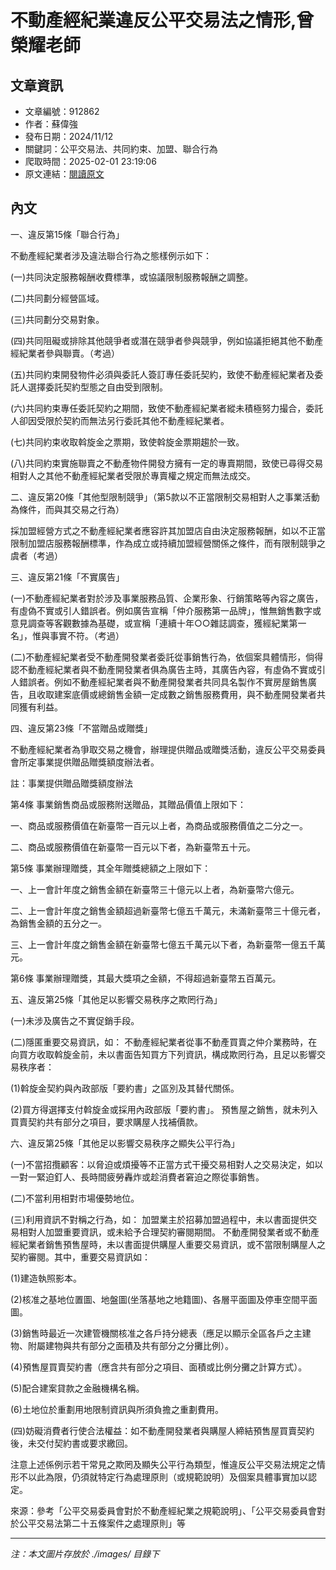 # 不動產經紀業違反公平交易法之情形,曾榮耀老師

## 文章資訊
- 文章編號：912862
- 作者：蘇偉強
- 發布日期：2024/11/12
- 關鍵詞：公平交易法、共同約束、加盟、聯合行為
- 爬取時間：2025-02-01 23:19:06
- 原文連結：[閱讀原文](https://real-estate.get.com.tw/Columns/detail.aspx?no=912862)

## 內文


一、違反第15條「聯合行為」


不動產經紀業者涉及違法聯合行為之態樣例示如下：


(一)共同決定服務報酬收費標準，或協議限制服務報酬之調整。


(二)共同劃分經營區域。


(三)共同劃分交易對象。


(四)共同阻礙或排除其他競爭者或潛在競爭者參與競爭，例如協議拒絕其他不動產經紀業者參與聯賣。（考過）


(五)共同約束開發物件必須與委託人簽訂專任委託契約，致使不動產經紀業者及委託人選擇委託契約型態之自由受到限制。


(六)共同約束專任委託契約之期間，致使不動產經紀業者縱未積極努力撮合，委託人卻因受限於契約而無法另行委託其他不動產經紀業者。


(七)共同約束收取斡旋金之票期，致使斡旋金票期趨於一致。


(八)共同約束實施聯賣之不動產物件開發方擁有一定的專賣期間，致使已尋得交易相對人之其他不動產經紀業者受限於專賣權之規定而無法成交。


二、違反第20條「其他型限制競爭」（第5款以不正當限制交易相對人之事業活動為條件，而與其交易之行為）


採加盟經營方式之不動產經紀業者應容許其加盟店自由決定服務報酬，如以不正當限制加盟店服務報酬標準，作為成立或持續加盟經營關係之條件，而有限制競爭之虞者（考過）


三、違反第21條「不實廣告」


(一)不動產經紀業者對於涉及事業服務品質、企業形象、行銷策略等內容之廣告，有虛偽不實或引人錯誤者。例如廣告宣稱「仲介服務第一品牌」，惟無銷售數字或意見調查等客觀數據為基礎，或宣稱「連續十年○○雜誌調查，獲經紀業第一名」，惟與事實不符。（考過）


(二)不動產經紀業者受不動產開發業者委託從事銷售行為，依個案具體情形，倘得認不動產經紀業者與不動產開發業者俱為廣告主時，其廣告內容，有虛偽不實或引人錯誤者。例如不動產經紀業者與不動產開發業者共同具名製作不實房屋銷售廣告，且收取建案底價或總銷售金額一定成數之銷售服務費用，與不動產開發業者共同獲有利益。


四、違反第23條「不當贈品或贈獎」


不動產經紀業者為爭取交易之機會，辦理提供贈品或贈獎活動，違反公平交易委員會所定事業提供贈品贈獎額度辦法者。




註：事業提供贈品贈獎額度辦法


第4條 事業銷售商品或服務附送贈品，其贈品價值上限如下：


一、商品或服務價值在新臺幣一百元以上者，為商品或服務價值之二分之一。


二、商品或服務價值在新臺幣一百元以下者，為新臺幣五十元。


第5條 事業辦理贈獎，其全年贈獎總額之上限如下：


一、上一會計年度之銷售金額在新臺幣三十億元以上者，為新臺幣六億元。


二、上一會計年度之銷售金額超過新臺幣七億五千萬元，未滿新臺幣三十億元者，為銷售金額的五分之一。


三、上一會計年度之銷售金額在新臺幣七億五千萬元以下者，為新臺幣一億五千萬元。


第6條 事業辦理贈獎，其最大獎項之金額，不得超過新臺幣五百萬元。


五、違反第25條「其他足以影響交易秩序之欺罔行為」


(一)未涉及廣告之不實促銷手段。


(二)隱匿重要交易資訊，如：
不動產經紀業者從事不動產買賣之仲介業務時，在向買方收取斡旋金前，未以書面告知買方下列資訊，構成欺罔行為，且足以影響交易秩序者：


(1)斡旋金契約與內政部版「要約書」之區別及其替代關係。


(2)買方得選擇支付斡旋金或採用內政部版「要約書」。
預售屋之銷售，就未列入買賣契約共有部分之項目，要求購屋人找補價款。


六、違反第25條「其他足以影響交易秩序之顯失公平行為」


(一)不當招攬顧客：以脅迫或煩擾等不正當方式干擾交易相對人之交易決定，如以一對一緊迫釘人、長時間疲勞轟炸或趁消費者窘迫之際從事銷售。


(二)不當利用相對市場優勢地位。


(三)利用資訊不對稱之行為，如：
加盟業主於招募加盟過程中，未以書面提供交易相對人加盟重要資訊，或未給予合理契約審閱期間。
不動產開發業者或不動產經紀業者銷售預售屋時，未以書面提供購屋人重要交易資訊，或不當限制購屋人之契約審閱。其中，重要交易資訊如：


(1)建造執照影本。


(2)核准之基地位置圖、地盤圖(坐落基地之地籍圖)、各層平面圖及停車空間平面圖。


(3)銷售時最近一次建管機關核准之各戶持分總表（應足以顯示全區各戶之主建物、附屬建物與共有部分之面積及共有部分之分攤比例）。


(4)預售屋買賣契約書（應含共有部分之項目、面積或比例分攤之計算方式）。


(5)配合建案貸款之金融機構名稱。


(6)土地位於重劃用地限制資訊與所須負擔之重劃費用。


(四)妨礙消費者行使合法權益：如不動產開發業者與購屋人締結預售屋買賣契約後，未交付契約書或要求繳回。




注意上述係例示若干常見之欺罔及顯失公平行為類型，惟違反公平交易法規定之情形不以此為限，仍須就特定行為處理原則（或規範說明）及個案具體事實加以認定。


來源：參考「公平交易委員會對於不動產經紀業之規範說明」、「公平交易委員會對於公平交易法第二十五條案件之處理原則」等

---
*注：本文圖片存放於 ./images/ 目錄下*
